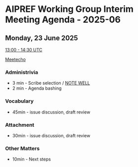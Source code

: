# AIPREF Working Group Interim Meeting Agenda - 2025-06

## Monday, 23 June 2025

[13:00 - 14:30 UTC](https://www.timeanddate.com/worldclock/fixedtime.html?iso=20250623T1300)

[Meetecho](https://meetings.conf.meetecho.com/interim/?group=28c9c383-0839-45bb-a001-3f5a776137ca)

### Administrivia

*  3 min - Scribe selection / [NOTE WELL](https://www.ietf.org/about/note-well/)
*  2 min - Agenda bashing

### Vocabulary

* 45min - issue discussion, draft review

### Attachment

* 30min - issue discussion, draft review

### Other Matters

* 10min - Next steps
